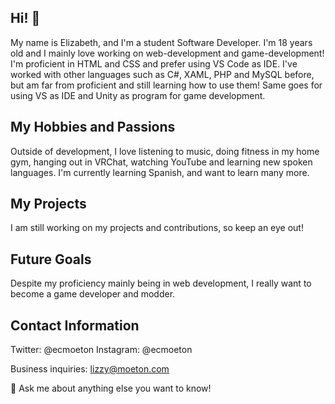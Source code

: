 ## Hi! 👋
My name is Elizabeth, and I'm a student Software Developer. I'm 18 years old and I mainly love working on web-development and game-development! I'm proficient in HTML and CSS and prefer using VS Code as IDE. I've worked with other languages such as C#, XAML, PHP and MySQL before, but am far from proficient and still learning how to use them! Same goes for using VS as IDE and Unity as program for game development.
## My Hobbies and Passions
Outside of development, I love listening to music, doing fitness in my home gym, hanging out in VRChat, watching YouTube and learning new spoken languages. I'm currently learning Spanish, and want to learn many more.
## My Projects
I am still working on my projects and contributions, so keep an eye out!
## Future Goals
Despite my proficiency mainly being in web development, I really want to become a game developer and modder.

## Contact Information
Twitter: @ecmoeton
Instagram: @ecmoeton

Business inquiries: lizzy@moeton.com

💬 Ask me about anything else you want to know!
